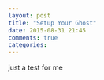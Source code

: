 ```yaml
---
layout: post
title: "Setup Your Ghost"
date: 2015-08-31 21:45
comments: true
categories: 
---
```


just a test for me